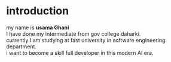# introduction 
my name is  **usama Ghani**\
I have done my intermediate from gov college daharki.\
currently I am studying at  fast university in software engineering department.\
i want to become a skill full developer in this modern AI era.




